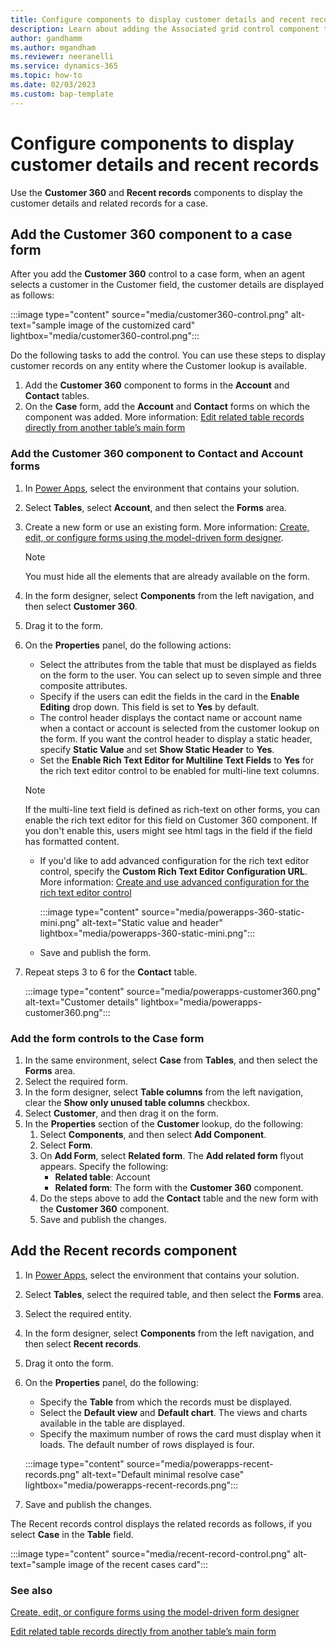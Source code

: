 ```yaml
---
title: Configure components to display customer details and recent records | MicrosoftDocs 
description: Learn about adding the Associated grid control component to forms
author: gandhamm 
ms.author: mgandham
ms.reviewer: neeranelli
ms.service: dynamics-365 
ms.topic: how-to 
ms.date: 02/03/2023 
ms.custom: bap-template 
---
```


# Configure components to display customer details and recent records

Use the **Customer 360** and **Recent records** components to display the customer details and related records for a case.

## Add the Customer 360 component to a case form

After you add the **Customer 360** control to a case form, when an agent selects a customer in the Customer field, the customer details are displayed as follows:
 
 :::image type="content" source="media/customer360-control.png" alt-text="sample image of the customized card" lightbox="media/customer360-control.png":::

 Do the following tasks to add the control. You can use these steps to display customer records on any entity where the Customer lookup is available.

1. Add the **Customer 360** component to forms in the **Account** and **Contact** tables.
2. On the **Case** form, add the **Account** and **Contact** forms on which the component was added. More information: [Edit related table records directly from another table’s main form](/power-apps/maker/model-driven-apps/form-component-control)

### Add the Customer 360 component to Contact and Account forms

1. In [Power Apps](https://make.powerapps.com/), select the environment that contains your solution.
1.  Select **Tables**, select **Account**, and then select the **Forms** area.
1. Create a new form or use an existing form. More information: [Create, edit, or configure forms using the model-driven form designer](/power-apps/maker/model-driven-apps/create-and-edit-forms).
   > [!NOTE]
   > You must hide all the elements that are already available on the form.
1. In the form designer, select **Components** from the left navigation, and then select **Customer 360**.
1. Drag it to the form.
1. On the **Properties** panel, do the following actions:
    - Select the attributes from the table that must be displayed as fields on the form to the user. You can select up to seven simple and three composite attributes.
    - Specify if the users can edit the fields in the card in the **Enable Editing** drop down. This field is set to **Yes** by default.
    - The control header displays the contact name or account name when a contact or account is selected from the customer lookup on the form. If you want the control header to display a static header, specify **Static Value** and set **Show Static Header** to **Yes**. 
    - Set the **Enable Rich Text Editor for Multiline Text Fields** to **Yes** for the rich text editor control to be enabled for multi-line text columns. 
    > [!NOTE]
    > If the multi-line text field is defined as rich-text on other forms, you can enable the rich text editor for this field on Customer 360 component. If you don't enable this, users might see html tags in the field if the field has formatted content.

    - If you'd like to add advanced configuration for the rich text editor control, specify the **Custom Rich Text Editor Configuration URL**. More information: [Create and use advanced configuration for the rich text editor control](/power-apps/maker/model-driven-apps/rich-text-editor-control#create-and-use-advanced-configuration-for-the-rich-text-editor-control)
    
      :::image type="content" source="media/powerapps-360-static-mini.png" alt-text="Static value and header" lightbox="media/powerapps-360-static-mini.png":::
      
    - Save and publish the form.
1. Repeat steps 3 to 6 for the **Contact** table.

   :::image type="content" source="media/powerapps-customer360.png" alt-text="Customer details" lightbox="media/powerapps-customer360.png":::

### Add the form controls to the Case form

1. In the same environment, select **Case** from **Tables**, and then select the **Forms** area.
1. Select the required form.
1. In the form designer, select **Table columns** from the left navigation, clear the **Show only unused table columns** checkbox.
1. Select **Customer**, and then drag it on the form.
1. In the **Properties** section of the **Customer** lookup, do the following:
    1. Select **Components**, and then select **Add Component**.
    1. Select **Form**.
    1. On **Add Form**, select **Related form**. The **Add related form** flyout appears. Specify the following:
         - **Related table**: Account
         - **Related form**: The form with the **Customer 360** component.
    1. Do the steps above to add the **Contact** table and the new form with the **Customer 360** component.
    1. Save and publish the changes.

## Add the Recent records component

1. In [Power Apps](https://make.powerapps.com/), select the environment that contains your solution.
1. Select **Tables**, select the required table, and then select the **Forms** area.
1. Select the required entity.
1. In the form designer, select **Components** from the left navigation, and then select **Recent records**.
1. Drag it onto the form.
1. On the **Properties** panel, do the following:
    - Specify the **Table** from which the records must be displayed.
    - Select the **Default view** and **Default chart**. The views and charts available in the table are displayed.
    - Specify the maximum number of rows the card must display when it loads. The default number of rows displayed is four.

     :::image type="content" source="media/powerapps-recent-records.png" alt-text="Default minimal resolve case" lightbox="media/powerapps-recent-records.png":::
1. Save and publish the changes.
 
 The Recent records control displays the related records as follows, if you select **Case** in the **Table** field.

   :::image type="content" source="media/recent-record-control.png" alt-text="sample image of the recent cases card":::

### See also

[Create, edit, or configure forms using the model-driven form designer](/power-apps/maker/model-driven-apps/create-and-edit-forms)  

[Edit related table records directly from another table’s main form](/power-apps/maker/model-driven-apps/form-component-control)  
